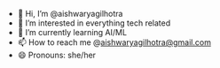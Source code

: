 - 👋 Hi, I’m @aishwaryagilhotra
- 👀 I’m interested in everything tech related
- 🌱 I’m currently learning AI/ML
- 📫 How to reach me @aishwaryagilhotra@gmail.com
- 😄 Pronouns: she/her

<!---
aishwaryagilhotra/aishwaryagilhotra is a ✨ special ✨ repository because its `README.md` (this file) appears on your GitHub profile.
You can click the Preview link to take a look at your changes.
--->
